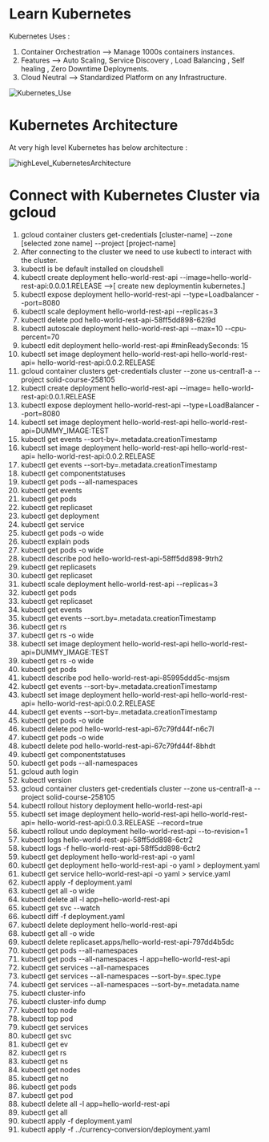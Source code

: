 # Learn Kubernetes

Kubernetes Uses :
1) Container Orchestration --> Manage 1000s containers instances.
2) Features --> Auto Scaling, Service Discovery , Load Balancing , Self healing , Zero Downtime Deployments.
3) Cloud Neutral --> Standardized Platform on any Infrastructure.



![Kubernetes_Use](https://user-images.githubusercontent.com/24280813/156001340-df9795ac-ae40-4381-b379-35e25ac6cf76.JPG)


# Kubernetes Architecture 

At very high level Kubernetes has below architecture :

![highLevel_KubernetesArchitecture](https://user-images.githubusercontent.com/24280813/156025630-dbf896f1-3c7c-42d9-9ed4-25a267aff4a3.JPG)

# Connect with Kubernetes Cluster via gcloud

1) gcloud container clusters get-credentials [cluster-name] --zone [selected zone name] --project [project-name]
2) After connecting to the cluster we need to use kubectl to interact with the cluster.
3) kubectl is be default installed on cloudshell
4) kubectl create deployment hello-world-rest-api --image=hello-world-rest-api:0.0.0.1.RELEASE   -->[ create new deploymentin kubernetes.]
5) kubectl expose deployment hello-world-rest-api --type=Loadbalancer --port=8080
6) kubectl scale deployment hello-world-rest-api --replicas=3
7) kubectl delete pod hello-world-rest-api-58ff5dd898-62l9d
8) kubectl autoscale deployment hello-world-rest-api --max=10 --cpu-percent=70
9) kubectl edit deployment hello-world-rest-api #minReadySeconds: 15
10) kubectl set image deployment hello-world-rest-api hello-world-rest-api= hello-world-rest-api:0.0.2.RELEASE
11) gcloud container clusters get-credentials cluster --zone us-central1-a --project solid-course-258105
12) kubectl create deployment hello-world-rest-api --image= hello-world-rest-api:0.0.1.RELEASE
13) kubectl expose deployment hello-world-rest-api --type=LoadBalancer --port=8080
14) kubectl set image deployment hello-world-rest-api hello-world-rest-api=DUMMY_IMAGE:TEST
15) kubectl get events --sort-by=.metadata.creationTimestamp
16) kubectl set image deployment hello-world-rest-api hello-world-rest-api= hello-world-rest-api:0.0.2.RELEASE
17) kubectl get events --sort-by=.metadata.creationTimestamp
18) kubectl get componentstatuses
19) kubectl get pods --all-namespaces
20) kubectl get events
21) kubectl get pods
22) kubectl get replicaset
23) kubectl get deployment
24) kubectl get service
25) kubectl get pods -o wide
26) kubectl explain pods
27) kubectl get pods -o wide
28) kubectl describe pod hello-world-rest-api-58ff5dd898-9trh2
29) kubectl get replicasets
30) kubectl get replicaset
31) kubectl scale deployment hello-world-rest-api --replicas=3
32) kubectl get pods
33) kubectl get replicaset
34) kubectl get events
35) kubectl get events --sort.by=.metadata.creationTimestamp
36) kubectl get rs
37) kubectl get rs -o wide
38) kubectl set image deployment hello-world-rest-api hello-world-rest-api=DUMMY_IMAGE:TEST
39) kubectl get rs -o wide
40) kubectl get pods
41) kubectl describe pod hello-world-rest-api-85995ddd5c-msjsm
42) kubectl get events --sort-by=.metadata.creationTimestamp
43) kubectl set image deployment hello-world-rest-api hello-world-rest-api= hello-world-rest-api:0.0.2.RELEASE
44) kubectl get events --sort-by=.metadata.creationTimestamp
45) kubectl get pods -o wide
46) kubectl delete pod hello-world-rest-api-67c79fd44f-n6c7l
47) kubectl get pods -o wide
48) kubectl delete pod hello-world-rest-api-67c79fd44f-8bhdt
49) kubectl get componentstatuses
50) kubectl get pods --all-namespaces
51) gcloud auth login
52) kubectl version
53) gcloud container clusters get-credentials cluster --zone us-central1-a --project solid-course-258105
54) kubectl rollout history deployment hello-world-rest-api
55) kubectl set image deployment hello-world-rest-api hello-world-rest-api= hello-world-rest-api:0.0.3.RELEASE --record=true
56) kubectl rollout undo deployment hello-world-rest-api --to-revision=1
57) kubectl logs hello-world-rest-api-58ff5dd898-6ctr2
58) kubectl logs -f hello-world-rest-api-58ff5dd898-6ctr2
59) kubectl get deployment hello-world-rest-api -o yaml
60) kubectl get deployment hello-world-rest-api -o yaml > deployment.yaml
61) kubectl get service hello-world-rest-api -o yaml > service.yaml
62) kubectl apply -f deployment.yaml
63) kubectl get all -o wide
64) kubectl delete all -l app=hello-world-rest-api
65) kubectl get svc --watch
66) kubectl diff -f deployment.yaml
67) kubectl delete deployment hello-world-rest-api
68) kubectl get all -o wide
69) kubectl delete replicaset.apps/hello-world-rest-api-797dd4b5dc
70) kubectl get pods --all-namespaces
71) kubectl get pods --all-namespaces -l app=hello-world-rest-api
72) kubectl get services --all-namespaces
73) kubectl get services --all-namespaces --sort-by=.spec.type
74) kubectl get services --all-namespaces --sort-by=.metadata.name
75) kubectl cluster-info
76) kubectl cluster-info dump
77) kubectl top node
78) kubectl top pod
79) kubectl get services
80) kubectl get svc
81) kubectl get ev
82) kubectl get rs
83) kubectl get ns
84) kubectl get nodes
85) kubectl get no
86) kubectl get pods
87) kubectl get pod
88) kubectl delete all -l app=hello-world-rest-api
89) kubectl get all
90) kubectl apply -f deployment.yaml 
91) kubectl apply -f ../currency-conversion/deployment.yaml
